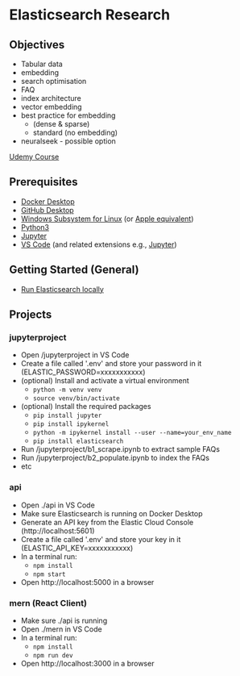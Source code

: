 # Elasticsearch Research

## Objectives
- Tabular data
- embedding
- search optimisation
- FAQ
- index architecture
- vector embedding
- best practice for embedding 	
    - (dense & sparse)
    - standard (no embedding)		
- neuralseek - possible option

[Udemy Course](https://ibm-learning.udemy.com/course/elasticsearch-7-and-elastic-stack/learn/lecture/24785894)

## Prerequisites
- [Docker Desktop](https://www.docker.com/products/docker-desktop)
- [GitHub Desktop](https://desktop.github.com/)
- [Windows Subsystem for Linux](https://docs.microsoft.com/en-us/windows/wsl/install) (or [Apple equivalent](https://developer.apple.com/support/unix/))
- [Python3](https://www.python.org/downloads/)
- [Jupyter](https://jupyter.org/install)
- [VS Code](https://code.visualstudio.com/) (and related extensions e.g., [Jupyter](https://marketplace.visualstudio.com/items?itemName=ms-toolsai.jupyter))


## Getting Started (General)
- [Run Elasticsearch locally](https://www.elastic.co/guide/en/elasticsearch/reference/current/run-elasticsearch-locally.html)


## Projects

### jupyterproject
- Open /jupyterproject in VS Code
- Create a file called '.env' and store your password in it (ELASTIC_PASSWORD=xxxxxxxxxxx)
- (optional) Install and activate a virtual environment
    - `python -m venv venv`
    - `source venv/bin/activate`
- (optional) Install the required packages
    - `pip install jupyter`
    - `pip install ipykernel`
    - `python -m ipykernel install --user --name=your_env_name`
    - `pip install elasticsearch`
- Run /jupyterproject/b1_scrape.ipynb to extract sample FAQs
- Run /jupyterproject/b2_populate.ipynb to index the FAQs
- etc


### api
- Open ./api in VS Code
- Make sure Elasticsearch is running on Docker Desktop
- Generate an API key from the Elastic Cloud Console (http://localhost:5601)
- Create a file called '.env' and store your key in it (ELASTIC_API_KEY=xxxxxxxxxxx)
- In a terminal run:
    - `npm install`
    - `npm start`
- Open http://localhost:5000 in a browser


### mern (React Client)
- Make sure ./api is running
- Open ./mern in VS Code
- In a terminal run:
    - `npm install`
    - `npm run dev`
- Open http://localhost:3000 in a browser

